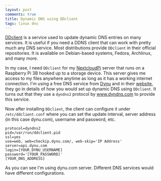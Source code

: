```yaml
---
layout: post
comments: true
title: Dynamic DNS using DDclient
tags: linux dns
---
```


[DDclient](http://ddclient.sf.net/) is a service used to update dynamic DNS entries on many services. It is useful if you need a DDNS client that can work with pretty much any DNS service. Most distributions provide `DDclient` in their official repositories. It is available on Debian-based systems, Fedora, Archlinux, and many more.

In my case, I need `DDclient` for my [NextcloudPi](https://ownyourbits.com/nextcloudpi/) server that runs on a Raspberry Pi 3B hooked up to a storage device. This server gives me access to my files anywhere anytime as long as it has a working internet connection. I'm using a free DNS service from [Dynu](https://www.dynu.com/) and in their [website](https://www.dynu.com/DynamicDNS/IPUpdateClient/DDClient), they go in details of how you would set up dynamic DNS using `DDclient`. It turns out that they use a `dyndns2` protocol by www.dyndns.com to provide this service.

Now after installing `DDclient`, the client can configure it under `/etc/ddclient.conf` where you can set the update interval, server address (in this case dynu.com), username and password, etc.

```
protocol=dyndns2
pid=/var/run/ddclient.pid
ssl=yes
use=web, web=checkip.dynu.com/, web-skip='IP Address'
server=api.dynu.com
login=[YOUR_DYNU_USERNAME]
password='[YOUR_PASSWORD]'
[YOUR_DNS_ADDRESS]
```

As you can see I'm using dynu.com server. Different DNS services would have different configurations.
